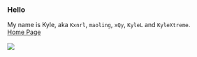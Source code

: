 ### Hello
My name is Kyle, aka ``Kxnrl``, ``maoling``, ``xQy``, ``KyleL`` and ``KyleXtreme``.  
[Home Page](https://www.kxnrl.com)  
<br>
[<img src="https://www.kxnrl.com/assets/images/2022StarchasmNyx.jpg?v=2022" />](https://www.kxnrl.com)
